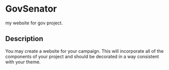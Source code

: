 # GovSenator
my website for gov project.

## Description
You may create a website for your campaign.  This will incorporate all of the components of your project and should be decorated in a way consistent with your theme.
